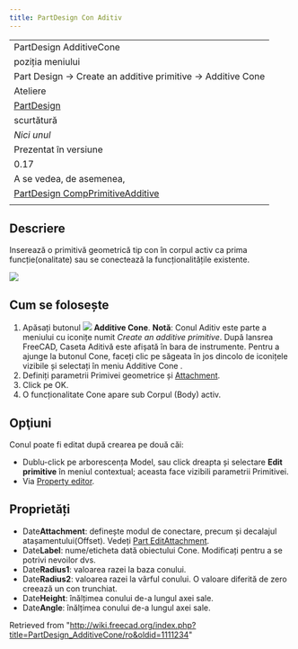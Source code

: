```yaml
---
title: PartDesign Con Aditiv
---
```

|  |
| --- |
| PartDesign AdditiveCone |
| poziția meniului |
| Part Design → Create an additive primitive → Additive Cone |
| Ateliere |
| [PartDesign](/PartDesign_Workbench/ro "PartDesign Workbench/ro") |
| scurtătură |
| *Nici unul* |
| Prezentat în versiune |
| 0.17 |
| A se vedea, de asemenea, |
| [PartDesign CompPrimitiveAdditive](/PartDesign_CompPrimitiveAdditive/ro "PartDesign CompPrimitiveAdditive/ro") |
|  |

## Descriere

Inserează o primitivă geometrică tip con în corpul activ ca prima funcție(onalitate) sau se conectează la funcționalitățile existente.

![](/images/PartDesign_AdditiveCone_example.png)

## Cum se folosește

1. Apăsați butonul ![](/images/PartDesign_AdditiveCone.png) **Additive Cone**. **Notă**: Conul Aditiv este parte a meniului cu iconițe numit *Create an additive primitive*. După lansrea FreeCAD, Caseta Aditivă este afișată în bara de instrumente. Pentru a ajunge la butonul Cone, faceți clic pe săgeata în jos dincolo de iconițele vizibile și selectați în meniu Additive Cone .
2. Definiți parametrii Primivei geometrice și [Attachment](/Part_EditAttachment "Part EditAttachment").
3. Click pe OK.
4. O funcționalitate Cone apare sub Corpul (Body) activ.

## Opţiuni

Conul poate fi editat după crearea pe două căi:

* Dublu-click pe arborescența Model, sau click dreapta și selectare **Edit primitive** în meniul contextual; aceasta face vizibili parametrii Primitivei.
* Via [Property editor](/Property_editor "Property editor").

## Proprietăți

* Date**Attachment**: definește modul de conectare, precum și decalajul atașamentului(Offset). Vedeți [Part EditAttachment](/Part_EditAttachment "Part EditAttachment").
* Date**Label**: nume/eticheta dată obiectului Cone. Modificați pentru a se potrivi nevoilor dvs.
* Date**Radius1**: valoarea razei la baza conului.
* Date**Radius2**: valoarea razei la vârful conului. O valoare diferită de zero creează un con trunchiat.
* Date**Height**: înălțimea conului de-a lungul axei sale.
* Date**Angle**: înălțimea conului de-a lungul axei sale.

Retrieved from "<http://wiki.freecad.org/index.php?title=PartDesign_AdditiveCone/ro&oldid=1111234>"